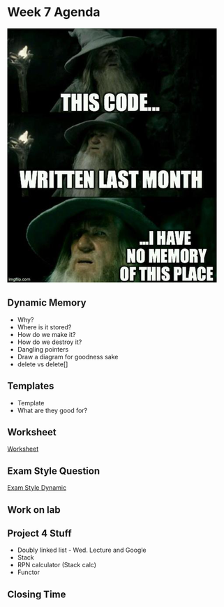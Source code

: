 # Week 7 Agenda
![Image](https://github.com/tgroechel/F17-280/blob/master/.other/pictures/gandalf.jpg)

## Dynamic Memory
- Why?
- Where is it stored?
- How do we make it?
- How do we destroy it?
- Dangling pointers
- Draw a diagram for goodness sake
- delete vs delete[]

## Templates
- Template <typename potato>
- What are they good for?

## Worksheet
[Worksheet](https://docs.google.com/document/d/1118uhiHqGpp_YTmM41Ht_oup2I_ecXjm1-vGljyqQiA/edit#heading=h.nr154e7mxb4h)

## Exam Style Question
[Exam Style Dynamic](https://docs.google.com/document/d/1zWrQ9T8cBRsu4WPcPwwPSo4iqftir54eu-E8B4Pe14c/edit)

## Work on lab

## Project 4 Stuff
- Doubly linked list - Wed. Lecture and Google
- Stack
- RPN calculator (Stack calc)
- Functor


## Closing Time
